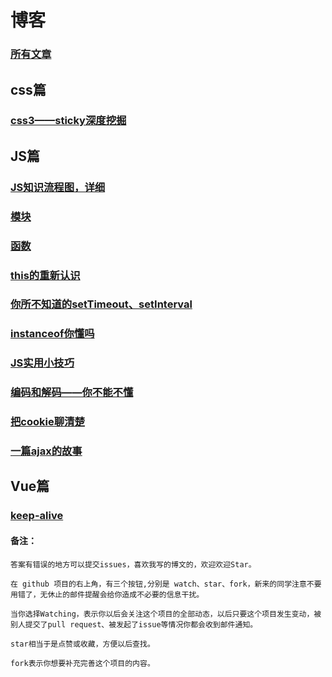 # 博客
### [所有文章](https://github.com/laihuamin/JS-total/issues)
## css篇
### [css3——sticky深度挖掘](blog/sticky你了解多少.md)
## JS篇
### [JS知识流程图，详细](blog/JS知识总揽.md)
### [模块](blog/模块.md)
### [函数](blog/函数.md)
### [this的重新认识](blog/this的重新认识.md)
### [你所不知道的setTimeout、setInterval](blog/定时器和计时器.md)
### [instanceof你懂吗](blog/instanceof你懂吗.md)
### [JS实用小技巧](blog/js的实用小技巧.md)
### [编码和解码——你不能不懂](blog/编码与解码.md)
### [把cookie聊清楚](blog/cookie.md)
### [一篇ajax的故事](blog/ajax简述.md)
## Vue篇
### [keep-alive](blog/keep-alive.md)

#### 备注：
```
答案有错误的地方可以提交issues，喜欢我写的博文的，欢迎欢迎Star。

在 github 项目的右上角，有三个按钮,分别是 watch、star、fork，新来的同学注意不要用错了，无休止的邮件提醒会给你造成不必要的信息干扰。

当你选择Watching，表示你以后会关注这个项目的全部动态，以后只要这个项目发生变动，被别人提交了pull request、被发起了issue等情况你都会收到邮件通知。

star相当于是点赞或收藏，方便以后查找。

fork表示你想要补充完善这个项目的内容。
```